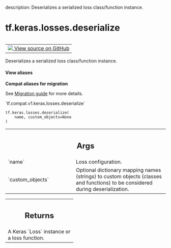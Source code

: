 description: Deserializes a serialized loss class/function instance.

<div itemscope itemtype="http://developers.google.com/ReferenceObject">
<meta itemprop="name" content="tf.keras.losses.deserialize" />
<meta itemprop="path" content="Stable" />
</div>

# tf.keras.losses.deserialize

<!-- Insert buttons and diff -->

<table class="tfo-notebook-buttons tfo-api nocontent" align="left">
<td>
  <a target="_blank" href="https://github.com/keras-team/keras/tree/v2.9.0/keras/losses.py#L2310-L2326">
    <img src="https://www.tensorflow.org/images/GitHub-Mark-32px.png" />
    View source on GitHub
  </a>
</td>
</table>



Deserializes a serialized loss class/function instance.

<section class="expandable">
  <h4 class="showalways">View aliases</h4>
  <p>
<b>Compat aliases for migration</b>
<p>See
<a href="https://www.tensorflow.org/guide/migrate">Migration guide</a> for
more details.</p>
<p>`tf.compat.v1.keras.losses.deserialize`</p>
</p>
</section>

<pre class="devsite-click-to-copy prettyprint lang-py tfo-signature-link">
<code>tf.keras.losses.deserialize(
    name, custom_objects=None
)
</code></pre>



<!-- Placeholder for "Used in" -->


<!-- Tabular view -->
 <table class="responsive fixed orange">
<colgroup><col width="214px"><col></colgroup>
<tr><th colspan="2"><h2 class="add-link">Args</h2></th></tr>

<tr>
<td>
`name`
</td>
<td>
Loss configuration.
</td>
</tr><tr>
<td>
`custom_objects`
</td>
<td>
Optional dictionary mapping names (strings) to custom
objects (classes and functions) to be considered during deserialization.
</td>
</tr>
</table>



<!-- Tabular view -->
 <table class="responsive fixed orange">
<colgroup><col width="214px"><col></colgroup>
<tr><th colspan="2"><h2 class="add-link">Returns</h2></th></tr>
<tr class="alt">
<td colspan="2">
A Keras `Loss` instance or a loss function.
</td>
</tr>

</table>

